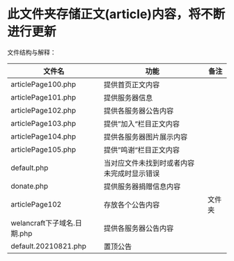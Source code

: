 # 此文件夹存储正文(article)内容，将不断进行更新

文件结构与解释：

| 文件名                      | 功能                                       | 备注   |
| --------------------------- | ------------------------------------------ | ------ |
| articlePage100.php          | 提供首页正文内容                           |        |
| articlePage101.php          | 提供服务器信息                             |        |
| articlePage102.php          | 提供各服务器公告内容                       |        |
| articlePage103.php          | 提供”加入“栏目正文内容                     |        |
| articlePage104.php          | 提供各服务器图片展示内容                   |        |
| articlePage105.php          | 提供”鸣谢“栏目正文内容                     |        |
| default.php                 | 当对应文件未找到时或者内容未完成时显示错误 |        |
| donate.php                  | 提供服务器捐赠信息内容                     |        |
| articlePage102              | 存放各个公告内容                           | 文件夹 |
| welancraft下子域名.日期.php | 提供各服务器公告内容                       |        |
| default.20210821.php        | 置顶公告                                   |        |